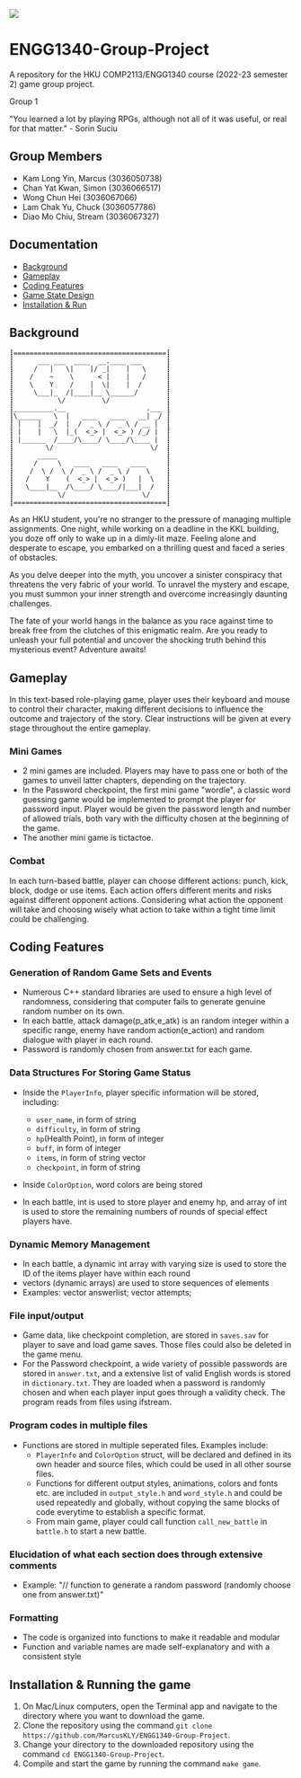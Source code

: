 ![](https://img.shields.io/badge/Language-C%2B%2B11-blue.svg)

# ENGG1340-Group-Project
A repository for the HKU COMP2113/ENGG1340 course (2022-23 semester 2) game group project.

Group 1

"You learned a lot by playing RPGs, although not all of it was useful, or real for that matter." - Sorin Suciu


## Group Members
- Kam Long Yin, Marcus (3036050738)
- Chan Yat Kwan, Simon (3036066517)
- Wong Chun Hei (3036067066)
- Lam Chak Yu, Chuck (3036057786)
- Diao Mo Chiu, Stream (3036067327)


## Documentation
* [Background](#Background)
* [Gameplay](#Gameplay)
* [Coding Features](#Coding-Features)
* [Game State Design](#Game-State-Design)
* [Installation & Run](#Installation--Run)


## Background

    ┋======================================┋
    ┋      ___ ___  ____  __.____ ___      ┋
    ┋     /   |   \|    |/ _|    |   \     ┋
    ┋    /    ~    \      < |    |   /     ┋
    ┋    \    Y    /    |  \|    |  /      ┋
    ┋     \___|_  /|____|__ \______/       ┋
    ┋           \/         \/              ┋
    ┋__________.__                    .___ ┋
    ┋\______   \  |   ____   ____   __| _/ ┋
    ┋ |    |  _/  |  /  _ \ /  _ \ / __ |  ┋
    ┋ |    |   \  |_(  <_> |  <_> ) /_/ |  ┋
    ┋ |______  /____/\____/ \____/\____ |  ┋
    ┋        \/                        \/  ┋
    ┋      _____                           ┋
    ┋     /     \   ____   ____   ____     ┋
    ┋    /  \ /  \ /  _ \ /  _ \ /    \    ┋
    ┋   /    Y    (  <_> |  <_> )   |  \   ┋
    ┋   \____|__  /\____/ \____/|___|  /   ┋
    ┋           \/                   \/    ┋
    ┋======================================┋

As an HKU student, you're no stranger to the pressure of managing multiple assignments. One night, while working on a deadline in the KKL building, you doze off only to wake up in a dimly-lit maze. Feeling alone and desperate to escape, you embarked on a thrilling quest and faced a series of obstacles.

As you delve deeper into the myth, you uncover a sinister conspiracy that threatens the very fabric of your world. To unravel the mystery and escape, you must summon your inner strength and overcome increasingly daunting challenges.

The fate of your world hangs in the balance as you race against time to break free from the clutches of this enigmatic realm. Are you ready to unleash your full potential and uncover the shocking truth behind this mysterious event? Adventure awaits!


## Gameplay
In this text-based role-playing game, player uses their keyboard and mouse to control their character, making different decisions to influence the outcome and trajectory of the story. Clear instructions will be given at every stage throughout the entire gameplay.

### Mini Games
- 2 mini games are included. Players may have to pass one or both of the games to unveil latter chapters, depending on the trajectory.
- In the Password checkpoint, the first mini game "wordle", a classic word guessing game would be implemented to prompt the player for password input. Player would be given the password length and number of allowed trials, both vary with the difficulty chosen at the beginning of the game.
- The another mini game is tictactoe.

### Combat
In each turn-based battle, player can choose different actions: punch, kick, block, dodge or use items. Each action offers different merits and risks against different opponent actions. Considering what action the opponent will take and choosing wisely what action to take within a tight time limit could be challenging.

## Coding Features

### Generation of Random Game Sets and Events

- Numerous C++ standard libraries are used to ensure a high level of randomness, considering that computer fails to generate genuine random number on its own.
- In each battle, attack damage(p_atk,e_atk) is an random integer within a specific range, enemy have random action(e_action) and random dialogue with player in each round.
- Password is randomly chosen from answer.txt for each game.

### Data Structures For Storing Game Status

- Inside the `PlayerInfo`, player specific information will be stored, including:
  - `user_name`, in form of string
  - `difficulty`, in form of string
  - `hp`(Health Point), in form of integer
  - `buff`, in form of integer
  - `items`, in form of string vector
  - `checkpoint`, in form of string
  
 - Inside `ColorOption`, word colors are being stored

- In each battle, int is used to store player and enemy hp, and array of int is used to store the remaining numbers of rounds of special effect players have.

### Dynamic Memory Management

- In each battle, a dynamic int array with varying size is used to store the ID of the items player have within each round
- vectors (dynamic arrays) are used to store sequences of elements
- Examples: vector<string> answerlist; vector<string> attempts;

### File input/output

- Game data, like checkpoint completion, are stored in `saves.sav` for player to save and load game saves. Those files could also be deleted in the game menu.
- For the Password checkpoint, a wide variety of possible passwords are stored in `answer.txt`, and a extensive list of valid English words is stored in `dictionary.txt`. They are loaded when a password is randomly chosen and when each player input goes through a validity check. The program reads from files using ifstream.

### Program codes in multiple files

- Functions are stored in multiple seperated files. Examples include:
  - `PlayerInfo` and `ColorOption` struct,  will be declared and defined in its own header and source files, which could be used in all other sourse files.
  - Functions for different output styles, animations, colors and fonts etc. are included in `output_style.h` and `word_style.h` and could be used repeatedly and globally, without copying the same blocks of code everytime to establish a specific format.
  - From main game, player could call function `call_new_battle` in `battle.h` to start a new battle.
  
### Elucidation of what each section does through extensive comments

- Example: "// function to generate a random password (randomly choose one from answer.txt)"

### Formatting

- The code is organized into functions to make it readable and modular
- Function and variable names are made self-explanatory and with a consistent style

## Installation & Running the game

1. On Mac/Linux computers, open the Terminal app and navigate to the directory where you want to download the game.
2. Clone the repository using the command `git clone https://github.com/MarcusKLY/ENGG1340-Group-Project`.
3. Change your directory to the downloaded repository using the command `cd ENGG1340-Group-Project`.
4. Compile and start the game by running the command `make game`.
